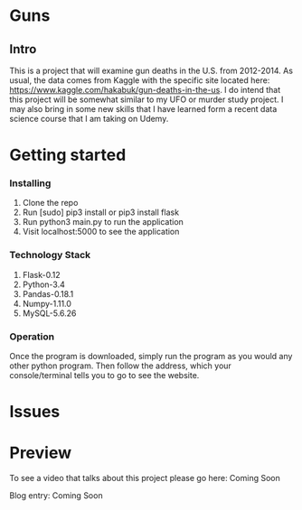 # Guns
## Intro

This is a project that will examine gun deaths in the U.S. from 2012-2014. As usual, the data comes from Kaggle with the specific site located here: https://www.kaggle.com/hakabuk/gun-deaths-in-the-us. I do intend that this project will be somewhat similar to my UFO or murder study project. I may also bring in some new skills that I have learned form a recent data science course that I am taking on Udemy. 

# Getting started
### Installing

1. Clone the repo
2. Run [sudo] pip3 install or pip3 install flask
3. Run python3 main.py to run the application
6. Visit localhost:5000 to see the application

### Technology Stack

1. Flask-0.12
2. Python-3.4
3. Pandas-0.18.1
4. Numpy-1.11.0
5. MySQL-5.6.26

### Operation

Once the program is downloaded, simply run the program as you would any other python program.
Then follow the address, which your console/terminal tells you to go to see the
website.

# Issues


# Preview

To see a video that talks about this project please go here: Coming Soon

Blog entry: Coming Soon